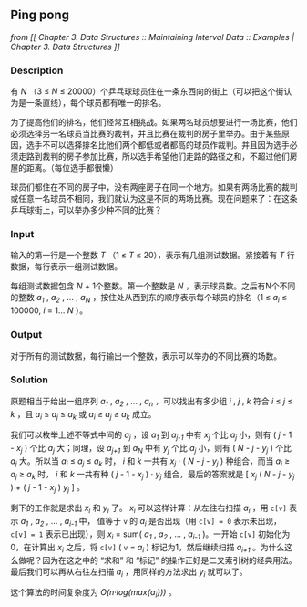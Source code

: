 ## Ping pong
_from [[ Chapter 3. Data Structures :: Maintaining Interval Data :: Examples | Chapter 3. Data Structures ]]_

### Description
有 _N_ （3 ≤ _N_ ≤ 20000）个乒乓球球员住在一条东西向的街上（可以把这个街认为是一条直线），每个球员都有唯一的排名。

为了提高他们的排名，他们经常互相挑战。如果两名球员想要进行一场比赛，他们必须选择另一名球员当比赛的裁判，并且比赛在裁判的房子里举办。由于某些原因，选手不可以选择排名比他们两个都低或者都高的球员作裁判。并且因为选手必须走路到裁判的房子参加比赛，所以选手希望他们走路的路径之和，不超过他们房屋的距离。（每位选手都很懒）

球员们都住在不同的房子中，没有两座房子在同一个地方。如果有两场比赛的裁判或任意一名球员不相同，我们就认为这是不同的两场比赛。现在问题来了：在这条乒乓球街上，可以举办多少种不同的比赛？

### Input
输入的第一行是一个整数 _T_ （1 ≤ _T_ ≤ 20），表示有几组测试数据。紧接着有 _T_ 行数据，每行表示一组测试数据。

每组测试数据包含 _N_ + 1个整数。第一个整数是 _N_ ，表示球员数。之后有N个不同的整数 _a<sub>1</sub>_ , _a<sub>2</sub>_ , ... , _a<sub>N</sub>_ ，按住处从西到东的顺序表示每个球员的排名（1 ≤ _a<sub>i</sub>_ ≤ 100000, _i_ = 1... _N_ ）。

### Output
对于所有的测试数据，每行输出一个整数，表示可以举办的不同比赛的场数。

### Solution
原题相当于给出一组序列 _a<sub>1</sub>_ , _a<sub>2</sub>_ , ... , _a<sub>n</sub>_ ，可以找出有多少组 _i_ , _j_ , _k_ 符合 _i_ ≤ _j_ ≤ _k_ ，且 _a<sub>i</sub>_ ≤ _a<sub>j</sub>_ ≤ _a<sub>k</sub>_ 或 _a<sub>i</sub>_ ≥ _a<sub>j</sub>_ ≥ _a<sub>k</sub>_ 成立。

我们可以枚举上述不等式中间的 _a<sub>j</sub>_ ，设 _a<sub>1</sub>_ 到 _a<sub>j-1</sub>_ 中有 _x<sub>j</sub>_ 个比 _a<sub>j</sub>_ 小，则有 ( _j_ - 1 - _x<sub>j</sub>_ ) 个比 _a<sub>j</sub>_ 大；同理，设 _a<sub>j+1</sub>_ 到 _a<sub>N</sub>_ 中有 _y<sub>j</sub>_ 个比 _a<sub>j</sub>_ 小，则有 ( _N_ - _j_ - _y<sub>j</sub>_ ) 个比 _a<sub>j</sub>_ 大。所以当 _a<sub>i</sub>_ ≤ _a<sub>j</sub>_ ≤ _a<sub>k</sub>_ 时， _i_ 和 _k_ 一共有 _x<sub>j</sub>_ · ( _N_ - _j_ - _y<sub>j</sub>_ ) 种组合，而当 _a<sub>i</sub>_ ≥ _a<sub>j</sub>_ ≥ _a<sub>k</sub>_ 时， _i_ 和 _k_ 一共有种 ( _j_ - 1 - _x<sub>j</sub>_ ) · _y<sub>j</sub>_ 组合，最后的答案就是 [ _x<sub>j</sub>_ ( _N_ - _j_ - _y<sub>j</sub>_ ) + ( _j_ - 1 - _x<sub>j</sub>_ ) _y<sub>j</sub>_ ] 。

剩下的工作就是求出 _x<sub>i</sub>_ 和 _y<sub>i</sub>_ 了。 _x<sub>i</sub>_ 可以这样计算：从左往右扫描 _a<sub>i</sub>_ ，用 `c[v]` 表示 _a<sub>1</sub>_ , _a<sub>2</sub>_ , ... , _a<sub>i-1</sub>_ 中， 值等于 `v` 的 _a<sub>i</sub>_ 是否出现（用 `c[v] = 0` 表示未出现， `c[v] = 1` 表示已出现），则 _x<sub>i</sub>_ = sum( _a<sub>1</sub>_ , _a<sub>2</sub>_ , ... , _a<sub>i-1</sub>_ )。一开始 `c[v]` 初始化为0，在计算出 _x<sub>i</sub>_ 之后，将 `c[v]` ( `v` = _a<sub>i</sub>_ ) 标记为1，然后继续扫描 _a<sub>i+1</sub>_ 。为什么这么做呢？因为在这之中的 “求和” 和 “标记” 的操作正好是二叉索引树的经典用法。最后我们可以再从右往左扫描 _a<sub>i</sub>_ ，用同样的方法求出 _y<sub>i</sub>_ 就可以了。

这个算法的时间复杂度为 _O(n·log(max{a<sub>i</sub>}))_ 。
